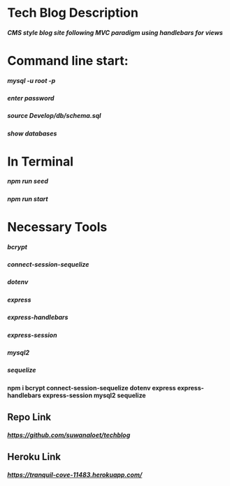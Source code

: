 # Tech Blog Description
##### CMS style blog site following MVC paradigm using handlebars for views

# Command line start:
##### mysql -u root -p
##### enter password
##### source Develop/db/schema.sql
##### show databases

# In Terminal
##### npm run seed
##### npm run start

# Necessary Tools
##### bcrypt  
##### connect-session-sequelize
##### dotenv
##### express
##### express-handlebars
##### express-session
##### mysql2
##### sequelize
#### npm i bcrypt connect-session-sequelize dotenv express express-handlebars express-session mysql2 sequelize

## Repo Link
##### https://github.com/suwanaloet/techblog

## Heroku Link
##### https://tranquil-cove-11483.herokuapp.com/ 